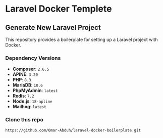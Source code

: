 # Laravel Docker Templete

## Generate New Laravel Project 

This repository provides a boilerplate for setting up a Laravel project with Docker.  

### Dependency Versions  

- **Composer**: `2.6.5`  
- **APINE**: `3.20`  
- **PHP**: `8.3`  
- **MariaDB**: `10.6`
- **PhpMyAdmin**: `latest`  
- **Redis**: `7.2`  
- **Node.js**: `18-apline`  
- **Mailhog**: `latest`

### Clone this repo

```shell
https://github.com/Omar-Abduh/laravel-docker-boilerplate.git
```
